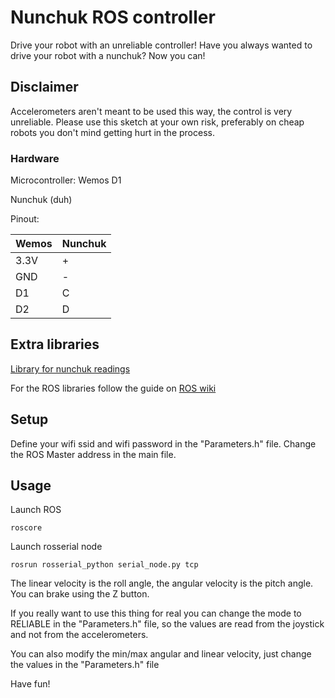 # Nunchuk ROS controller
Drive your robot with an unreliable controller!
Have you always wanted to drive your robot with a nunchuk? Now you can!

## Disclaimer
Accelerometers aren't meant to be used this way, the control is very unreliable.
Please use this sketch at your own risk, preferably on cheap robots you don't mind getting hurt in the process.

### Hardware
Microcontroller: Wemos D1

Nunchuk (duh)

Pinout:

| Wemos | Nunchuk |
|-------|---------|
| 3.3V  | +       |
| GND   | -       |
| D1    | C       |
| D2    | D       |

## Extra libraries
[Library for nunchuk readings](https://github.com/infusion/Fritzing/blob/master/Nunchuk/Nunchuk.h)

For the ROS libraries follow the guide on [ROS wiki](http://wiki.ros.org/rosserial_arduino/Tutorials/Arduino%20IDE%20Setup)

## Setup
Define your wifi ssid and wifi password in the "Parameters.h" file.
Change the ROS Master address in the main file.

## Usage
Launch ROS
``` 
roscore 
```
Launch rosserial node
``` 
rosrun rosserial_python serial_node.py tcp
```

The linear velocity is the roll angle, the angular velocity is the pitch angle.
You can brake using the Z button.

If you really want to use this thing for real you can change the mode to RELIABLE in the "Parameters.h" file, so the values are read from the joystick and not from the accelerometers. 

You can also modify the min/max angular and linear velocity, just change the values in the "Parameters.h" file

Have fun!

